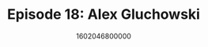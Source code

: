 ---
templateKey: podcast-episode
public: true
url: podcast/episode-18-alex-gluchowski
title: " Episode 18: Alex Gluchowski "
description:  We go down the rabbit hole with Alex Gluchowski, CEO of Matter Labs that's unchaining #Ethereum. He shares his thoughts on preserving privacy, how tech is empowering human rights, and what social impact the public blockchain has on the world. 
date: 1602046800000
featuredimage: /img/podcast/EpisodeHeader_Website_AGluchowski.jpg
socialimage: https://www.orchid.com/assets/img/podcast/EpisodeHeader_AGluchowski.jpg
platformurls:
 - https://podcasts.apple.com/us/podcast/blockchain-for-social-impact-with-alex-gluchowski/id1516705670?i=1000493935911
 - https://open.spotify.com/episode/1SRU8nsxmkIk7sfiyRXXpW
 - https://www.stitcher.com/show/follow-the-white-rabbit/episode/blockchain-for-social-impact-with-alex-gluchowski-78392219
 - https://www.deezer.com/us/episode/251443612
 - https://www.podbean.com/media/share/dir-3j47j-af4907f
 - https://tunein.com/podcasts/Technology-Podcasts/Follow-the-White-Rabbit-p1330281/?topicId=157850574
---